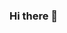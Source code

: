 ### Hi there 👋

<!--
**YSH-314/YSH-314** is a ✨ _special_ ✨ repository because its `README.md` (this file) appears on your GitHub profile.

Here are some ideas to get you started:

- 🔭 I’m currently a graduate student in the Artificial Intelligence program ...
- 🌱 I’m currently learning Machine Learning, Deep Learning...
- 👯 I’m looking to collaborate on interesting projects that are related to healthcare...
- 🤔 I’m looking for help with ...
- 💬 Ask me about ...
- 📫 How to reach me: shenghanyueh@gmail.com...
- 😄 Pronouns: ...
- ⚡ Fun fact: ...
-->
